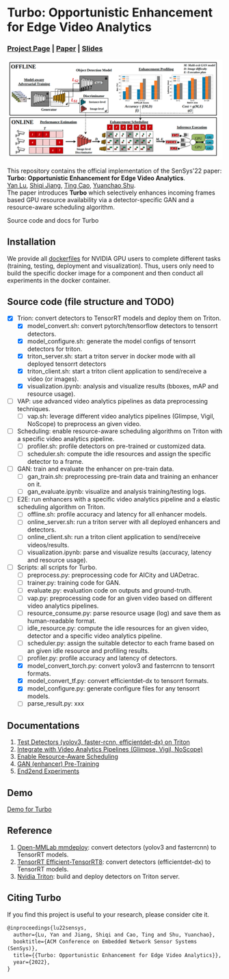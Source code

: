 # Turbo: Opportunistic Enhancement for Edge Video Analytics
### [Project Page](https://sites.google.com/view/turbo-video/home) | [Paper](https://jason-cs18.github.io/assets/paper/sensys22turbo.pdf) | [Slides](https://jason-cs18.github.io/assets/slides/Turbo_SenSys_Presentation.pdf)
![overview](./media/overview.png)

This repository contains the official implementation of the SenSys'22 paper:  
**Turbo: Opportunistic Enhancement for Edge Video Analytics**.  
[Yan Lu](https://jason-cs18.github.io/), [Shiqi Jiang](https://www.microsoft.com/en-us/research/people/shijiang/), [Ting Cao](https://www.microsoft.com/en-us/research/people/ticao/), [Yuanchao Shu](https://www.microsoft.com/en-us/research/people/yushu/publications/).  
The paper introduces **Turbo** which selectively enhances incoming frames based GPU resource availability via a detector-specific GAN and a resource-aware scheduling algorithm.

Source code and docs for Turbo

## Installation
We provide all [dockerfiles](https://github.com/efficient-edge/Turbo/blob/main/Docker/readme.md) for NVIDIA GPU users to complete different tasks (training, testing, deployment and visualization). Thus, users only need to build the specific docker image for a component and then conduct all experiments in the docker container.
## Source code (file structure and TODO)
- [x] Trion: convert detectors to TensorRT models and deploy them on Triton.
  - [x] model_convert.sh: convert pytorch/tensorflow detectors to tensorrt detectors.
  - [x] model_configure.sh: generate the model configs of tensorrt detectors for triton.
  - [x] triton_server.sh: start a triton server in docker mode with all deployed tensorrt detectors
  - [x] triton_client.sh: start a triton client application to send/receive a video (or images).
  - [x] visualization.ipynb: analysis and visualize results (bboxes, mAP and resource usage). 
- [ ] VAP: use advanced video analytics pipelines as data preprocessing techniques.
  - [ ] vap.sh: leverage different video analytics pipelines (Glimpse, Vigil, NoScope) to preprocess an given video.
- [ ] Scheduling: enable resource-aware scheduling algorithms on Triton with a specific video analytics pipeline.
  - [ ] profiler.sh: profile detectors on pre-trained or customized data.
  - [ ] scheduler.sh: compute the idle resources and assign the specific detector to a frame.
- [ ] GAN: train and evaluate the enhancer on pre-train data.
  - [ ] gan_train.sh: preprocessing pre-train data and training an enhancer on it.
  - [ ] gan_evaluate.ipynb: visualize and analysis training/testing logs.
- [ ] E2E: run enhancers with a specific video analytics pipeline and a elastic scheduling algorithm on Triton.
  - [ ] offline.sh: profile accuracy and latency for all enhancer models.
  - [ ] online_server.sh: run a triton server with all deployed enhancers and detectors.
  - [ ] online_client.sh: run a triton client application to send/receive videos/results.
  - [ ] visualization.ipynb: parse and visualize results (accuracy, latency and resource usage).  
- [ ] Scripts: all scripts for Turbo.
  - [ ] preprocess.py: preprocessing code for AICity and UADetrac.
  - [ ] trainer.py: training code for GAN.
  - [ ] evaluate.py: evaluation code on outputs and ground-truth.
  - [ ] vap.py: preprocessing code for an given video based on different video analytics pipelines.
  - [ ] resource_consume.py: parse resource usage (log) and save them as human-readable format.
  - [ ] idle_resource.py: compute the idle resources for an given video, detector and a specific video analytics pipeline.
  - [ ] scheduler.py: assign the suitable detector to each frame based on an given idle resource and profiling results.
  - [ ] profiler.py: profile accuracy and latency of detectors. 
  - [x] model_convert_torch.py: convert yolov3 and fasterrcnn to tensorrt formats.
  - [x] model_convert_tf.py: convert efficientdet-dx to tensorrt formats.
  - [x] model_configure.py: generate configure files for any tensorrt models.
  - [ ] parse_result.py: xxx
## Documentations
1. [Test Detectors (yolov3, faster-rcnn, efficientdet-dx) on Triton](https://github.com/efficient-edge/Turbo/tree/main/Triton)
2. [Integrate with Video Analytics Pipelines (Glimpse, Vigil, NoScope)](https://github.com/efficient-edge/Turbo/tree/main/VAP)
3. [Enable Resource-Aware Scheduling](https://github.com/efficient-edge/Turbo/tree/main/Scheduling)
4. [GAN (enhancer) Pre-Training](https://github.com/efficient-edge/Turbo/tree/main/GAN)
5. [End2end Experiments](https://github.com/efficient-edge/Turbo/tree/main/E2E)
## Demo
[Demo for Turbo](https://github.com/efficient-edge/Turbo/blob/main/Demo/readme.md)
## Reference
1. [Open-MMLab mmdeploy](https://github.com/open-mmlab/mmdeploy): convert detectors (yolov3 and fasterrcnn) to TensorRT models.
2. [TensorRT Efficient-TensorRT8](https://github.com/NVIDIA/TensorRT/blob/96e23978cd6e4a8fe869696d3d8ec2b47120629b/demo/EfficientDet/notebooks/EfficientDet-TensorRT8.ipynb): convert detectors (efficientdet-dx) to TensorRT models.
3. [Nvidia Triton](https://github.com/triton-inference-server/server): build and deploy detectors on Triton server. 
## Citing Turbo
If you find this project is useful to your research, please consider cite it.
```
@inproceedings{lu22sensys, 
  author={Lu, Yan and Jiang, Shiqi and Cao, Ting and Shu, Yuanchao}, 
  booktitle={ACM Conference on Embedded Network Sensor Systems (SenSys)}, 
  title={{Turbo: Opportunistic Enhancement for Edge Video Analytics}}, 
  year={2022},
}
```